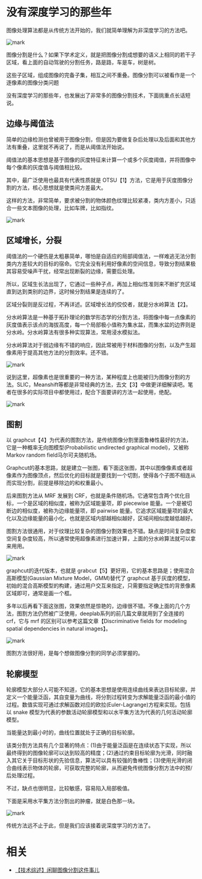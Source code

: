
# 没有深度学习的那些年


图像处理算法都是从传统方法开始的，我们就简单理解为非深度学习的方法吧。



![mark](http://images.iterate.site/blog/image/20190906/yIg2SKuDhAsG.png?imageslim)


图像分割是什么？如果下学术定义，就是把图像分割成想要的语义上相同的若干子区域，看上面的自动驾驶的分割任务，路是路，车是车，树是树。

这些子区域，组成图像的完备子集，相互之间不重叠。图像分割可以被看作是一个逐像素的图像分类问题

没有深度学习的那些年，也发展出了非常多的图像分割技术，下面挑重点长话短说。


## 边缘与阈值法

简单的边缘检测也曾被用于图像分割，但是因为要做复杂后处理以及后面和其他方法有重叠，这里就不再说了，而是从阈值法开始说。

阈值法的基本思想是基于图像的灰度特征来计算一个或多个灰度阈值，并将图像中每个像素的灰度值与阈值相比较。

其中，最广泛使用也最具有代表性质就是 OTSU【1】方法，它是用于灰度图像分割的方法，核心思想就是使类间方差最大。

这样的方法，非常简单，要求被分割的物体颜色纹理比较紧凑，类内方差小，只适合一些文本图像的处理，比如车牌，比如指纹。

![mark](http://images.iterate.site/blog/image/20190906/xCPXOqoYP5vU.png?imageslim)




## 区域增长，分裂

阈值法的一个硬伤是太粗暴简单，哪怕是自适应的局部阈值法，一样难逃无法分割类内方差较大的目标的宿命。它完全没有利用好像素的空间信息，导致分割结果极其容易受噪声干扰，经常出现断裂的边缘，需要后处理。

所以，区域生长法出现了，它通过一些种子点，再加上相似性准则来不断扩充区域直到达到类别的边界，这时候分割结果是连续的了。

区域分裂则是反过程，不再详述。区域增长法的佼佼者，就是分水岭算法【2】。

分水岭算法是一种基于拓扑理论的数学形态学的分割方法，将图像中每一点像素的灰度值表示该点的海拔高度，每一个局部极小值称为集水盆，而集水盆的边界则是分水岭。分水岭算法有很多种实现算法，常用浸水模拟法。

分水岭算法对于弱边缘有不错的响应，因此常被用于材料图像的分割，以及产生超像素用于提高其他方法的分割效率。还不错。

![mark](http://images.iterate.site/blog/image/20190906/J8MsBnRl4gAj.png?imageslim)


说到这里，超像素也是很重要的一种方法，某种程度上也能被归为图像分割的方法。SLIC，Meanshift等都是非常经典的方法，去文【3】中做更详细解读吧。笔者在很多的实际项目中都使用过，配合下面要讲的方法一起使用，绝配。

![mark](http://images.iterate.site/blog/image/20190906/kQ8C7vtfAvOO.png?imageslim)


## 图割

以 graphcut【4】为代表的图割方法，是传统图像分割里面鲁棒性最好的方法，它是一种概率无向图模型(Probabilistic undirected graphical model)，又被称 Markov random field马尔可夫随机场。

Graphcut的基本思路，就是建立一张图，看下面这张图，其中以图像像素或者超像素作为图像顶点，然后优化的目标就是要找到一个切割，使得各个子图不相连从而实现分割，前提是移除边的和权重最小。

后来图割方法从 MRF 发展到 CRF，也就是条件随机场。它通常包含两个优化目标，一个是区域的相似度，被称为区域能量项，即 piecewise 能量。一个是被切断边的相似度，被称为边缘能量项，即 pairwise 能量。它追求区域能量项的最大化以及边缘能量的最小化，也就是区域内部越相似越好，区域间相似度越低越好。

图割方法很通用，对于纹理比较复杂的图像分割效果也不错。缺点是时间复杂度和空间复杂度较高，所以通常使用超像素进行加速计算，上面的分水岭算法就可以拿来用用。



![mark](http://images.iterate.site/blog/image/20190906/wJtsqAvHqmFe.png?imageslim)


graphcut的迭代版本，也就是 grabcut【5】更好用，它的基本思路是；使用混合高斯模型(Gaussian Mixture Model，GMM)替代了 graphcut 基于灰度的模型，初始的混合高斯模型的构建，通过用户交互来指定，只需要指定确定性的背景像素区域即可，通常是画一个框。

多年以后再看下面这张图，效果依然是惊艳的，边缘很不错。不像上面的几个方法，图割方法仍然被广泛使用，deeplab系列的前几篇文章就用到了全连接的 crf，它与 mrf 的区别可以参考这篇文章【Discriminative fields for modeling spatial dependencies in natural images】。

![mark](http://images.iterate.site/blog/image/20190906/Mxr62IwFiFvx.png?imageslim)


图割方法很好用，是每个想做图像分割的同学必须掌握的。



## 轮廓模型

轮廓模型大部分人可能不知道，它的基本思想是使用连续曲线来表达目标轮廓，并定义一个能量泛函，其自变量为曲线，将分割过程转变为求解能量泛函的最小值的过程。数值实现可通过求解函数对应的欧拉(Euler-Lagrange)方程来实现。包括以 snake 模型为代表的参数活动轮廓模型和以水平集方法为代表的几何活动轮廓模型。


当能量达到最小时的，曲线位置就处于正确的目标轮廓。

该类分割方法具有几个显著的特点：(1)由于能量泛函是在连续状态下实现，所以最终得到的图像轮廓可以达到较高的精度；(2)通过约束目标轮廓为光滑，同时融入其它关于目标形状的先验信息，算法可以具有较强的鲁棒性；(3)使用光滑的闭合曲线表示物体的轮廓，可获取完整的轮廓，从而避免传统图像分割方法中的预/后处理过程。

不过，缺点也很明显，比较敏感，容易陷入局部极值。

下面是采用水平集方法分割出的肿瘤，就是白色那一块。


![mark](http://images.iterate.site/blog/image/20190906/9lEeMUougXfm.png?imageslim)


传统方法远不止于此，但是我们应该接着说深度学习的方法了。


# 相关

- [【技术综述】闲聊图像分割这件事儿](https://tianchi.aliyun.com/forum/postDetail?postId=63791)
